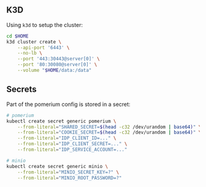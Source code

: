 ## K3D
Using `k3d` to setup the cluster:

```bash
cd $HOME
k3d cluster create \
    --api-port '6443' \
    --no-lb \
    --port '443:30443@server[0]' \
    --port '80:30080@server[0]' \
    --volume "$HOME/data:/data"
```

## Secrets
Part of the pomerium config is stored in a secret:

```bash
# pomerium
kubectl create secret generic pomerium \
    --from-literal="SHARED_SECRET=$(head -c32 /dev/urandom | base64)" \
    --from-literal="COOKIE_SECRET=$(head -c32 /dev/urandom | base64)" \
    --from-literal="IDP_CLIENT_ID=..." \
    --from-literal="IDP_CLIENT_SECRET=..." \
    --from-literal="IDP_SERVICE_ACCOUNT=..."

# minio
kubectl create secret generic minio \
    --from-literal="MINIO_SECRET_KEY=?" \
    --from-literal="MINIO_ROOT_PASSWORD=?"
```
